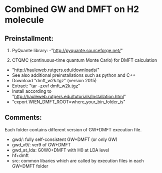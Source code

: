 Combined GW and DMFT on H2 molecule
====

Preinstallment:
----
1. PyQuante library: 
  -"http://pyquante.sourceforge.net/"
  
2. CTQMC (continuous-time quantum Monte Carlo) for DMFT calculation
  - "http://hauleweb.rutgers.edu/downloads/"
  - See also additional preinstallations such as python and C++
  - Download "dmft_w2k.tgz" (version 2015)
  - Extract:  "tar -zxvf dmft_w2k.tgz"
  - Install according to "http://hauleweb.rutgers.edu/tutorials/Installation.html"
  - "export WIEN_DMFT_ROOT=where_your_bin_folder_is"

Comments:
----
Each folder contains different version of GW+DMFT execution file.
  - gwd/: fully self-consistent GW+DMFT (or only GW)
  - gwd_v9/: ver9 of GW+DMFT
  - gwd_at_lda: G0W0+DMFT with H0 at LDA level
  - hf+dmft
  - src: common libaries which are called by execution files in each GW+DMFT folder
